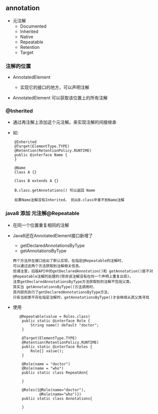 ## annotation
 * 元注解
    + Documented
    + Inherited
    + Native
    + Repeatable
    + Retention
    + Target 
 
### 注解的位置
  * AnnotatedElement
    + 实现它的接口的地方，可以声明注解
   
  * AnnotatedElement 可以获取该位置上的所有注解
  

### @Inherited
 * 通过再注解上添加这个元注解。来实现注解的间接继承
 
 * 如:
```
    @Inherited
    @Target(ElementType.TYPE)
    @Retention(RetentionPolicy.RUNTIME)
    public @interface Name {
    }
    
    @Name
    Class A {}
    
    Class B extends A {}
    
    B.class.getAnnotations() 可以返回 Name
    
    如果Name注解没有Inherited， 则从B.class中拿不到Name注解

```

### java8 添加 元注解@Repeatable
 * 在同一个位置重复相同的注解
 
 * Java8还在AnnotatedElement接口新增了
   + getDeclaredAnnotationsByType
   + getAnnotationsByType
 
    ```
    两个方法并在接口给出了默认实现，在指定@Repeatable的注解时，
    可以通过这两个方法获取到注解相关信息。
    但请注意，旧版API中的getDeclaredAnnotation()和 getAnnotation()是不对@Repeatable注解的处理的(除非该注解没有在同一个声明上重复出现)。
    注意getDeclaredAnnotationsByType方法获取到的注解不包括父类，
    其实当 getAnnotationsByType()方法调用时，
    其内部先执行了getDeclaredAnnotationsByType方法，
    只有当前类不存在指定注解时，getAnnotationsByType()才会继续从其父类寻找
    ```
 * 使用
    ```
       @Repeatable(value = Roles.class)  
        public static @interface Role {  
            String name() default "doctor";  
        }  
      
        @Target(ElementType.TYPE)  
        @Retention(RetentionPolicy.RUNTIME)  
        public static @interface Roles {  
            Role[] value();  
        }  
          
        @Role(name = "doctor")  
        @Role(name = "who")  
        public static class RepeatAnn{  
              
        }  
          
        @Roles({@Role(name="doctor"),  
                @Role(name="who")})  
        public static class Annotations{  
              
        }  
    
    
    ```
    